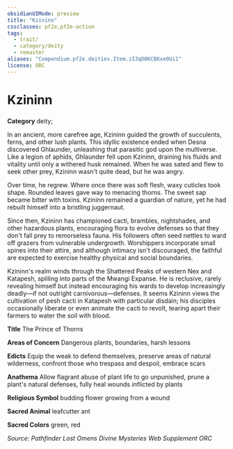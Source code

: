 ```yaml
---
obsidianUIMode: preview
title: "Kzininn"
cssclasses: pf2e,pf2e-action
tags:
  - trait/
  - category/deity
  - remaster
aliases: "Compendium.pf2e.deities.Item.zI3qO0KCBKxe0Ui1"
license: ORC
---
```

# Kzininn

### 

**Category** deity; 




In an ancient, more carefree age, Kzininn guided the growth of succulents, ferns, and other lush plants. This idyllic existence ended when Desna discovered Ghlaunder, unleashing that parasitic god upon the multiverse. Like a legion of aphids, Ghlaunder fell upon Kzininn, draining his fluids and vitality until only a withered husk remained. When he was sated and flew to seek other prey, Kzininn wasn't quite dead, but he was angry.

Over time, he regrew. Where once there was soft flesh, waxy cuticles took shape. Rounded leaves gave way to menacing thorns. The sweet sap became bitter with toxins. Kzininn remained a guardian of nature, yet he had rebuilt himself into a bristling juggernaut.

Since then, Kzininn has championed cacti, brambles, nightshades, and other hazardous plants, encouraging flora to evolve defenses so that they don't fall prey to remorseless fauna. His followers often seed nettles to ward off grazers from vulnerable undergrowth. Worshippers incorporate small spines into their attire, and although intimacy isn't discouraged, the faithful are expected to exercise healthy physical and social boundaries.

Kzininn's realm winds through the Shattered Peaks of western Nex and Katapesh, spilling into parts of the Mwangi Expanse. He is reclusive, rarely revealing himself but instead encouraging his wards to develop increasingly deadly—if not outright carnivorous—defenses. It seems Kzininn views the cultivation of pesh cacti in Katapesh with particular disdain; his disciples occasionally liberate or even animate the cacti to revolt, tearing apart their farmers to water the soil with blood.

**Title** The Prince of Thorns

**Areas of Concern** Dangerous plants, boundaries, harsh lessons

**Edicts** Equip the weak to defend themselves, preserve areas of natural wilderness, confront those who trespass and despoil, embrace scars

**Anathema** Allow flagrant abuse of plant life to go unpunished, prune a plant's natural defenses, fully heal wounds inflicted by plants

**Religious Symbol** budding flower growing from a wound

**Sacred Animal** leafcutter ant

**Sacred Colors** green, red

*Source: Pathfinder Lost Omens Divine Mysteries Web Supplement*
*ORC*
